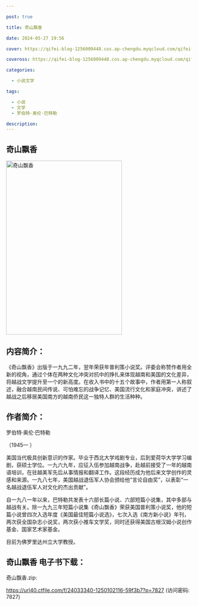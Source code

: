 ```yaml
---

post: true

title: 奇山飘香

date: 2024-05-27 19:56

cover: https://qifei-blog-1256009448.cos.ap-chengdu.myqcloud.com/qifei-blog/661e50730ea9cb1403616a3a.jpg

coveross: https://qifei-blog-1256009448.cos.ap-chengdu.myqcloud.com/qifei-blog/661e50730ea9cb1403616a3a.jpg

categories:

  - 小说文学

tags:

  - 小说
  - 文学
  - 罗伯特·奥伦·巴特勒

description:
---
```


## 奇山飘香
<img alt="奇山飘香 " class="aligncenter loaded" data-was-processed="true" decoding="async" fetchpriority="high" height="471" src="https://qifei-blog-1256009448.cos.ap-chengdu.myqcloud.com/qifei-blog/661e50730ea9cb1403616a3a.jpg " style="cursor: zoom-in;" width="314"/>

## 内容简介：

《奇山飘香》出版于一九九二年，翌年荣获年普利策小说奖。评委会称赞作者用全新的视角，通过个体在两种文化冲突对抗中的挣扎来体现越南和美国的文化差异，将越战文学提升至一个的新高度。在收入书中的十五个故事中，作者用第一人称叙述，融合越南民间传说、可怕难忘的战争记忆、美国流行文化和家庭冲突，讲述了越战之后移居美国南方的越南侨民这一独特人群的生活种种。

## 作者简介：

罗伯特·奥伦·巴特勒

（1945— ）

美国当代极具创新意识的作家。毕业于西北大学戏剧专业，后到爱荷华大学学习编剧，获硕士学位。一九六九年，应征入伍参加越南战争，赴越前接受了一年的越南语培训，在驻越美军先后从事情报和翻译工作。这段经历成为他后来文学创作的灵感和来源。一九八七年，美国越战退伍军人协会颁给他“言论自由奖”，以表彰“一名越战退伍军人对文化的杰出贡献”。

自一九八一年以来，巴特勒共发表十六部长篇小说、六部短篇小说集，其中多部与越战有关。除一九九三年短篇小说集《奇山飘香》荣获美国普利策小说奖，他的短篇小说曾四次入选年度《美国最佳短篇小说选》，七次入选《南方新小说》年刊，两次获全国杂志小说奖，两次获小推车文学奖，同时还获得美国古根汉姆小说创作基金、国家艺术家基金。

目前为佛罗里达州立大学教授。

## 奇山飘香 电子书下载：
奇山飘香.zip: 

https://url40.ctfile.com/f/24033340-1250102116-59f3b7?p=7827 (访问密码: 7827)
